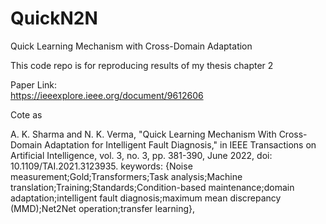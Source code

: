 # QuickN2N
Quick Learning Mechanism with Cross-Domain Adaptation

This code repo is for reproducing results of my thesis chapter 2


Paper Link:  
https://ieeexplore.ieee.org/document/9612606

Cote as 


A. K. Sharma and N. K. Verma, "Quick Learning Mechanism With Cross-Domain Adaptation for Intelligent Fault Diagnosis," in IEEE Transactions on Artificial Intelligence, vol. 3, no. 3, pp. 381-390, June 2022, doi: 10.1109/TAI.2021.3123935. keywords: {Noise measurement;Gold;Transformers;Task analysis;Machine translation;Training;Standards;Condition-based maintenance;domain adaptation;intelligent fault diagnosis;maximum mean discrepancy (MMD);Net2Net operation;transfer learning},
